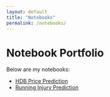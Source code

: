 ```yaml
---
layout: default
title: "Notebooks"
permalink: /notebooks/
---
```


# Notebook Portfolio

Below are my notebooks:

- [HDB Price Prediction](/notebooks/hdb-price-prediction/)
- [Running Injury Prediction](/notebooks/running-injury/)
